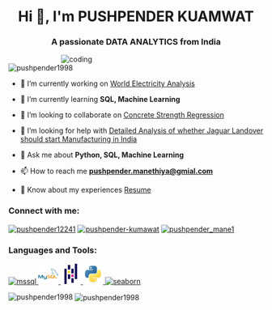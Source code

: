 <h1 align="center">Hi 👋, I'm PUSHPENDER KUAMWAT</h1>
<h3 align="center">A passionate DATA ANALYTICS from India</h3>
<img align="right" alt="coding" width="400" src="https://camo.githubusercontent.com/c1dcb74cc1c1835b1d716f5051499a2814c683c806b15f04b0eba492863703e9/68747470733a2f2f63646e2e6472696262626c652e636f6d2f75736572732f3733303730332f73637265656e73686f74732f363538313234332f6176656e746f2e676966">


<p align="left"> <img src="https://komarev.com/ghpvc/?username=pushpender1998&label=Profile%20views&color=0e75b6&style=flat" alt="pushpender1998" /> </p>

- 🔭 I’m currently working on [World Electricity Analysis](https://github.com/Pushpender1998/World-Electricity-Analysis)

- 🌱 I’m currently learning **SQL, Machine Learning**

- 👯 I’m looking to collaborate on [Concrete Strength Regression](https://github.com/Pushpender1998/Machine-Learning---Concrete-Strength-Regression-)

- 🤝 I’m looking for help with [Detailed Analysis of whether Jaguar Landover should start Manufacturing in India](https://github.com/Pushpender1998/CASE-STUDY---Detailed-Analysis-of-whether-Jaguar-Landover-should-start-Manufacturing-in-India-)

- 💬 Ask me about **Python, SQL, Machine Learning**

- 📫 How to reach me **pushpender.manethiya@gmial.com**

- 📄 Know about my experiences [Resume](https://drive.google.com/file/d/1z21DJWS7sVkDE43GGNwqmXbnLOfEnMYi/view?usp=sharing)

<h3 align="left">Connect with me:</h3>
<p align="left">
<a href="https://twitter.com/pushpender12241" target="blank"><img align="center" src="https://raw.githubusercontent.com/rahuldkjain/github-profile-readme-generator/master/src/images/icons/Social/twitter.svg" alt="pushpender12241" height="30" width="40" /></a>
<a href="https://linkedin.com/in/pushpender-kumawat" target="blank"><img align="center" src="https://raw.githubusercontent.com/rahuldkjain/github-profile-readme-generator/master/src/images/icons/Social/linked-in-alt.svg" alt="pushpender-kumawat" height="30" width="40" /></a>
<a href="https://www.hackerrank.com/pushpender_mane1" target="blank"><img align="center" src="https://raw.githubusercontent.com/rahuldkjain/github-profile-readme-generator/master/src/images/icons/Social/hackerrank.svg" alt="pushpender_mane1" height="30" width="40" /></a>
</p>

<h3 align="left">Languages and Tools:</h3>
<p align="left"> <a href="https://www.microsoft.com/en-us/sql-server" target="_blank" rel="noreferrer"> <img src="https://www.svgrepo.com/show/303229/microsoft-sql-server-logo.svg" alt="mssql" width="40" height="40"/> </a> <a href="https://www.mysql.com/" target="_blank" rel="noreferrer"> <img src="https://raw.githubusercontent.com/devicons/devicon/master/icons/mysql/mysql-original-wordmark.svg" alt="mysql" width="40" height="40"/> </a> <a href="https://pandas.pydata.org/" target="_blank" rel="noreferrer"> <img src="https://raw.githubusercontent.com/devicons/devicon/2ae2a900d2f041da66e950e4d48052658d850630/icons/pandas/pandas-original.svg" alt="pandas" width="40" height="40"/> </a> <a href="https://www.python.org" target="_blank" rel="noreferrer"> <img src="https://raw.githubusercontent.com/devicons/devicon/master/icons/python/python-original.svg" alt="python" width="40" height="40"/> </a> <a href="https://seaborn.pydata.org/" target="_blank" rel="noreferrer"> <img src="https://seaborn.pydata.org/_images/logo-mark-lightbg.svg" alt="seaborn" width="40" height="40"/> </a> </p>

<p><img align="left" src="https://github-readme-stats.vercel.app/api/top-langs?username=pushpender1998&show_icons=true&locale=en&layout=compact" alt="pushpender1998" /></p>

<p>&nbsp;<img align="center" src="https://github-readme-stats.vercel.app/api?username=pushpender1998&show_icons=true&locale=en" alt="pushpender1998" /></p>
